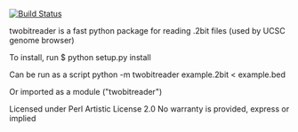 [![Build Status](https://travis-ci.org/benjschiller/twobitreader.svg?branch=master)](https://travis-ci.org/benjschiller/twobitreader)

twobitreader is a fast python package for reading .2bit files
(used by UCSC genome browser)

To install, run
$ python setup.py install

Can be run as a script
python -m twobitreader example.2bit < example.bed

Or imported as a module ("twobitreader")

Licensed under Perl Artistic License 2.0
No warranty is provided, express or implied
